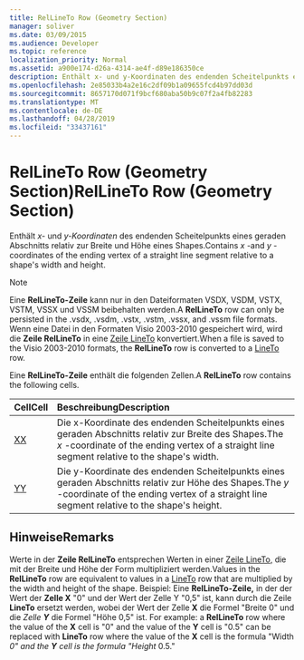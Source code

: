 ```yaml
---
title: RelLineTo Row (Geometry Section)
manager: soliver
ms.date: 03/09/2015
ms.audience: Developer
ms.topic: reference
localization_priority: Normal
ms.assetid: a900e174-d26a-4314-ae4f-d89e186350ce
description: Enthält x- und y-Koordinaten des endenden Scheitelpunkts eines geraden Abschnitts relativ zur Breite und Höhe eines Shapes.
ms.openlocfilehash: 2e85033b4a2e16c2df09b1a09655fcd4b97dd03d
ms.sourcegitcommit: 8657170d071f9bcf680aba50b9c07f2a4fb82283
ms.translationtype: MT
ms.contentlocale: de-DE
ms.lasthandoff: 04/28/2019
ms.locfileid: "33437161"
---
```

# <a name="rellineto-row-geometry-section"></a><span data-ttu-id="e7d10-103">RelLineTo Row (Geometry Section)</span><span class="sxs-lookup"><span data-stu-id="e7d10-103">RelLineTo Row (Geometry Section)</span></span>

<span data-ttu-id="e7d10-104">Enthält  *x-*  und  *y-Koordinaten*  des endenden Scheitelpunkts eines geraden Abschnitts relativ zur Breite und Höhe eines Shapes.</span><span class="sxs-lookup"><span data-stu-id="e7d10-104">Contains  *x*  -and  *y*  -coordinates of the ending vertex of a straight line segment relative to a shape's width and height.</span></span> 
  
> [!NOTE]
> <span data-ttu-id="e7d10-105">Eine **RelLineTo-Zeile** kann nur in den Dateiformaten VSDX, VSDM, VSTX, VSTM, VSSX und VSSM beibehalten werden.</span><span class="sxs-lookup"><span data-stu-id="e7d10-105">A **RelLineTo** row can only be persisted in the .vsdx, .vsdm, .vstx, .vstm, .vssx, and .vssm file formats.</span></span> <span data-ttu-id="e7d10-106">Wenn eine Datei in den Formaten Visio 2003-2010 gespeichert wird, wird die **Zeile RelLineTo** in eine [Zeile LineTo](lineto-row-geometry-section.md) konvertiert.</span><span class="sxs-lookup"><span data-stu-id="e7d10-106">When a file is saved to the Visio 2003-2010 formats, the **RelLineTo** row is converted to a [LineTo](lineto-row-geometry-section.md) row.</span></span> 
  
<span data-ttu-id="e7d10-107">Eine **RelLineTo-Zeile** enthält die folgenden Zellen.</span><span class="sxs-lookup"><span data-stu-id="e7d10-107">A **RelLineTo** row contains the following cells.</span></span> 
  
|<span data-ttu-id="e7d10-108">**Cell**</span><span class="sxs-lookup"><span data-stu-id="e7d10-108">**Cell**</span></span>|<span data-ttu-id="e7d10-109">**Beschreibung**</span><span class="sxs-lookup"><span data-stu-id="e7d10-109">**Description**</span></span>|
|:-----|:-----|
|[<span data-ttu-id="e7d10-110">X</span><span class="sxs-lookup"><span data-stu-id="e7d10-110">X</span></span>](x-cell-geometry-section.md) <br/> |<span data-ttu-id="e7d10-111">Die  x-Koordinate des endenden Scheitelpunkts eines geraden Abschnitts relativ zur Breite des Shapes.</span><span class="sxs-lookup"><span data-stu-id="e7d10-111">The  *x*  -coordinate of the ending vertex of a straight line segment relative to the shape's width.</span></span>  <br/> |
|[<span data-ttu-id="e7d10-112">Y</span><span class="sxs-lookup"><span data-stu-id="e7d10-112">Y</span></span>](y-cell-geometry-section.md) <br/> |<span data-ttu-id="e7d10-113">Die  y-Koordinate des endenden Scheitelpunkts eines geraden Abschnitts relativ zur Höhe des Shapes.</span><span class="sxs-lookup"><span data-stu-id="e7d10-113">The  *y*  -coordinate of the ending vertex of a straight line segment relative to the shape's height.</span></span>  <br/> |
   
## <a name="remarks"></a><span data-ttu-id="e7d10-114">Hinweise</span><span class="sxs-lookup"><span data-stu-id="e7d10-114">Remarks</span></span>

<span data-ttu-id="e7d10-115">Werte in der **Zeile RelLineTo** entsprechen Werten in einer [Zeile LineTo,](lineto-row-geometry-section.md) die mit der Breite und Höhe der Form multipliziert werden.</span><span class="sxs-lookup"><span data-stu-id="e7d10-115">Values in the **RelLineTo** row are equivalent to values in a [LineTo](lineto-row-geometry-section.md) row that are multiplied by the width and height of the shape.</span></span> <span data-ttu-id="e7d10-116">Beispiel: Eine **RelLineTo-Zeile,** in der der Wert der **Zelle X** "0" und der Wert der Zelle Y "0,5" ist, kann durch die Zeile **LineTo** ersetzt werden, wobei der Wert der Zelle **X** die Formel "Breite 0" und die *Zelle **Y*** die Formel "Höhe 0,5" ist. </span><span class="sxs-lookup"><span data-stu-id="e7d10-116">For example: a **RelLineTo** row where the value of the **X** cell is "0" and the value of the **Y** cell is "0.5" can be replaced with **LineTo** row where the value of the **X** cell is the formula "Width *0" and the **Y** cell is the formula "Height* 0.5."</span></span> 
  

